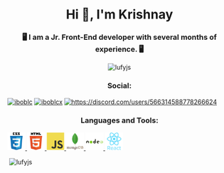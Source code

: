 <h1 align="center">Hi 👋, I'm Krishnay</h1>
<h3 align="center">🖥️ I am a Jr. Front-End developer with several months of experience. 🖥️</h3>

<p align="center"> <img src="https://komarev.com/ghpvc/?username=lufyjs&label=Profile%20views&color=0e75b6&style=flat" alt="lufyjs" /> </p>

<h3 align="center">Social:</h3>
<p align="left">
<a href="https://fb.com/iboblc" target="blank"><img align="center" src="https://raw.githubusercontent.com/rahuldkjain/github-profile-readme-generator/master/src/images/icons/Social/facebook.svg" alt="iboblc" height="30" width="40" /></a>
<a href="https://instagram.com/iboblcx" target="blank"><img align="center" src="https://raw.githubusercontent.com/rahuldkjain/github-profile-readme-generator/master/src/images/icons/Social/instagram.svg" alt="iboblcx" height="30" width="40" /></a>
<a href="https://discord.gg/https://discord.com/users/566314588778266624" target="blank"><img align="center" src="https://raw.githubusercontent.com/rahuldkjain/github-profile-readme-generator/master/src/images/icons/Social/discord.svg" alt="https://discord.com/users/566314588778266624" height="30" width="100" /></a>
</p>

<h3 align="center">Languages and Tools:</h3>
<p align="left"> <a href="https://www.w3schools.com/css/" target="_blank" rel="noreferrer"> <img src="https://raw.githubusercontent.com/devicons/devicon/master/icons/css3/css3-original-wordmark.svg" alt="css3" width="40" height="40"/> </a> <a href="https://www.w3.org/html/" target="_blank" rel="noreferrer"> <img src="https://raw.githubusercontent.com/devicons/devicon/master/icons/html5/html5-original-wordmark.svg" alt="html5" width="40" height="40"/> </a> <a href="https://developer.mozilla.org/en-US/docs/Web/JavaScript" target="_blank" rel="noreferrer"> <img src="https://raw.githubusercontent.com/devicons/devicon/master/icons/javascript/javascript-original.svg" alt="javascript" width="40" height="40"/> </a> <a href="https://www.mongodb.com/" target="_blank" rel="noreferrer"> <img src="https://raw.githubusercontent.com/devicons/devicon/master/icons/mongodb/mongodb-original-wordmark.svg" alt="mongodb" width="40" height="40"/> </a> <a href="https://nodejs.org" target="_blank" rel="noreferrer"> <img src="https://raw.githubusercontent.com/devicons/devicon/master/icons/nodejs/nodejs-original-wordmark.svg" alt="nodejs" width="40" height="40"/> </a> <a href="https://reactjs.org/" target="_blank" rel="noreferrer"> <img src="https://raw.githubusercontent.com/devicons/devicon/master/icons/react/react-original-wordmark.svg" alt="react" width="40" height="40"/> </a> </p>

<p>&nbsp;<img align="center" src="https://github-readme-stats.vercel.app/api?username=lufyjs&show_icons=true&locale=en" alt="lufyjs" /></p>
